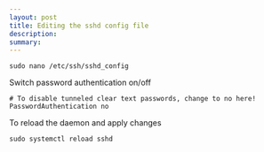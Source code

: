 ```yaml
---
layout: post
title: Editing the sshd config file
description: 
summary: 
---
```


```
sudo nano /etc/ssh/sshd_config
```

Switch password authentication on/off

```
# To disable tunneled clear text passwords, change to no here!
PasswordAuthentication no 
```

To reload the daemon and apply changes

```
sudo systemctl reload sshd
```
